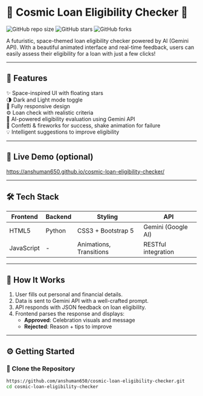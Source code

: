 # 🚀 Cosmic Loan Eligibility Checker 🌌

![GitHub repo size](https://img.shields.io/github/repo-size/your-username/cosmic-loan-eligibility-checker?color=blueviolet)
![GitHub stars](https://img.shields.io/github/stars/your-username/cosmic-loan-eligibility-checker?style=social)
![GitHub forks](https://img.shields.io/github/forks/your-username/cosmic-loan-eligibility-checker?style=social)

A futuristic, space-themed loan eligibility checker powered by AI (Gemini API). With a beautiful animated interface and real-time feedback, users can easily assess their eligibility for a loan with just a few clicks!

---

## 🌟 Features

✨ Space-inspired UI with floating stars  
🌗 Dark and Light mode toggle  
📱 Fully responsive design  
⚙️ Loan check with realistic criteria  
🧠 AI-powered eligibility evaluation using Gemini API  
🎉 Confetti & fireworks for success, shake animation for failure  
💡 Intelligent suggestions to improve eligibility  

---

## 📸 Live Demo (optional)
https://anshuman650.github.io/cosmic-loan-eligibility-checker/
<!-- or a hosted image URL -->

---

## 🛠️ Tech Stack

| Frontend | Backend | Styling | API |
|----------|---------|---------|-----|
| HTML5    | Python  | CSS3 + Bootstrap 5 | Gemini (Google AI) |
| JavaScript | - | Animations, Transitions | RESTful integration |

---

## 🧪 How It Works

1. User fills out personal and financial details.
2. Data is sent to Gemini API with a well-crafted prompt.
3. API responds with JSON feedback on loan eligibility.
4. Frontend parses the response and displays:
   - **Approved**: Celebration visuals and message
   - **Rejected**: Reason + tips to improve

---

## ⚙️ Getting Started

### 🔽 Clone the Repository
```bash
https://github.com/anshuman650/cosmic-loan-eligibility-checker.git
cd cosmic-loan-eligibility-checker
